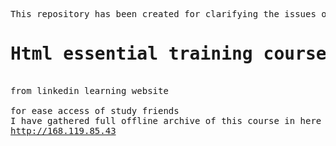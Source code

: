 <pre>
This repository has been created for clarifying the issues of studying
<h1>Html essential training course</h1>
from linkedin learning website

for ease access of study friends
I have gathered full offline archive of this course in here 
<a href="http://168.119.85.43">http://168.119.85.43</a>
</pre>